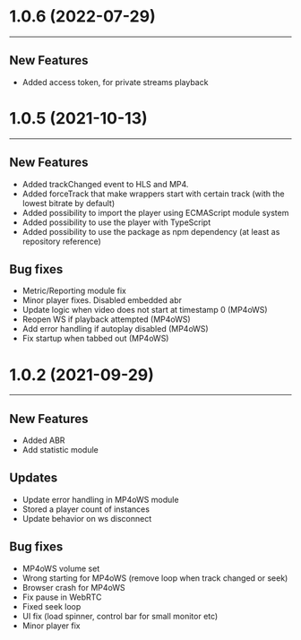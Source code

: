 # 1.0.6  (2022-07-29)

---
## New Features
- Added access token, for private streams playback

# 1.0.5 (2021-10-13)

---
## New Features
- Added trackChanged event to HLS and MP4.
- Added forceTrack that make wrappers start with certain track (with the lowest bitrate by default)
- Added possibility to import the player using ECMAScript module system
- Added possibility to use the player with TypeScript
- Added possibility to use the package as npm dependency (at least as repository reference)

## Bug fixes
- Metric/Reporting module fix
- Minor player fixes. Disabled embedded abr
- Update logic when video does not start at timestamp 0 (MP4oWS)
- Reopen WS if playback attempted (MP4oWS)
- Add error handling if autoplay disabled (MP4oWS)
- Fix startup when tabbed out (MP4oWS)
 
# 1.0.2 (2021-09-29)

---
## New Features
- Added ABR
- Add statistic module

## Updates
- Update error handling in MP4oWS module
- Stored a player count of instances
- Update behavior on ws disconnect

## Bug fixes
- MP4oWS volume set
- Wrong starting for MP4oWS (remove loop when track changed or seek)
- Browser crash for MP4oWS
- Fix pause in WebRTC
- Fixed seek loop
- UI fix (load spinner, control bar for small monitor etc)
- Minor player fix
